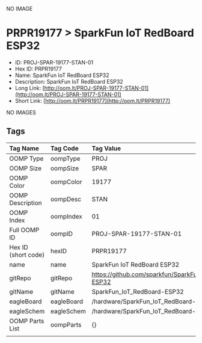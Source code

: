 


  
NO IMAGE  
# PRPR19177 > SparkFun IoT RedBoard ESP32

- ID: PROJ-SPAR-19177-STAN-01
- Hex ID: PRPR19177
- Name: SparkFun IoT RedBoard ESP32
- Description: SparkFun IoT RedBoard ESP32
- Long Link: [http://oom.lt/PROJ-SPAR-19177-STAN-01](http://oom.lt/PROJ-SPAR-19177-STAN-01)
- Short Link: [http://oom.lt/PRPR19177](http://oom.lt/PRPR19177)
  
NO IMAGES  
## Tags
  

|Tag Name|Tag Code|Tag Value|
| :--- | :--- | :--- |
|OOMP Type|oompType|PROJ|
|OOMP Size|oompSize|SPAR|
|OOMP Color|oompColor|19177|
|OOMP Description|oompDesc|STAN|
|OOMP Index|oompIndex|01|
|Full OOMP ID|oompID|PROJ-SPAR-19177-STAN-01|
|Hex ID (short code)|hexID|PRPR19177|
|name|name|SparkFun IoT RedBoard ESP32|
|gitRepo|gitRepo|https://github.com/sparkfun/SparkFun_IoT_RedBoard-ESP32|
|gitName|gitName|SparkFun_IoT_RedBoard-ESP32|
|eagleBoard|eagleBoard|/hardware/SparkFun_IoT_RedBoard-ESP32.brd|
|eagleSchem|eagleSchem|/hardware/SparkFun_IoT_RedBoard-ESP32.sch|
|OOMP Parts List|oompParts|{}|
||||
